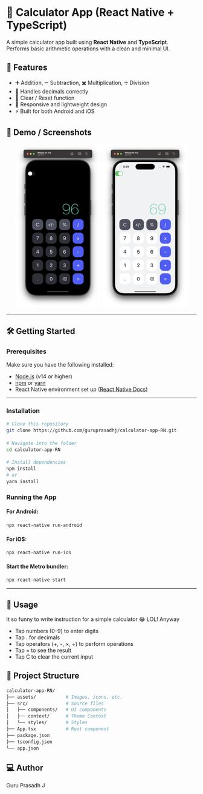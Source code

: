 # 📱 Calculator App (React Native + TypeScript)

A simple calculator app built using **React Native** and **TypeScript**.  
Performs basic arithmetic operations with a clean and minimal UI.


## 🚀 Features

- ➕ Addition, ➖ Subtraction, ✖️ Multiplication, ➗ Division  
- 🧮 Handles decimals correctly  
- 🧼 Clear / Reset function  
- 📱 Responsive and lightweight design  
- ⚡ Built for both Android and iOS



## 📸 Demo / Screenshots

<!-- ![App Screenshot](./assets/showcase/dark-mode.png) -->
<p align="center">
  <img src="./assets/showcase/dark-mode.png" width="45%" alt="Light Mode" />
  <img src="./assets/showcase/light-mode.png" width="45%" alt="Dark Mode" />
</p>

---

## 🛠️ Getting Started

### Prerequisites

Make sure you have the following installed:

- [Node.js](https://nodejs.org/) (v14 or higher)  
- [npm](https://www.npmjs.com/) or [yarn](https://yarnpkg.com/)  
- React Native environment set up ([React Native Docs](https://reactnative.dev/docs/environment-setup))

---

### Installation

```bash
# Clone this repository
git clone https://github.com/guruprasadhj/calculator-app-RN.git

# Navigate into the folder
cd calculator-app-RN

# Install dependencies
npm install
# or
yarn install
```

### Running the App
#### For Android:

```bash
npx react-native run-android
```
#### For iOS:

```bash
npx react-native run-ios
```

#### Start the Metro bundler:
```bash
npx react-native start
```

---
## 🧭 Usage

It so funny to write instruction for a simple calculator 😂 LOL!
Anyway
- Tap numbers (0–9) to enter digits
- Tap . for decimals
- Tap operators (+, -, ×, ÷) to perform operations
- Tap = to see the result
- Tap C to clear the current input

## 📁 Project Structure

```bash
calculator-app-RN/
├── assets/           # Images, icons, etc.
├── src/              # Source files
│   ├── components/   # UI components
│   ├── context/      # Theme Context 
│   └── styles/       # Styles 
├── App.tsx           # Root component
├── package.json
├── tsconfig.json
└── app.json
```

## 💻 Author

Guru Prasadh J